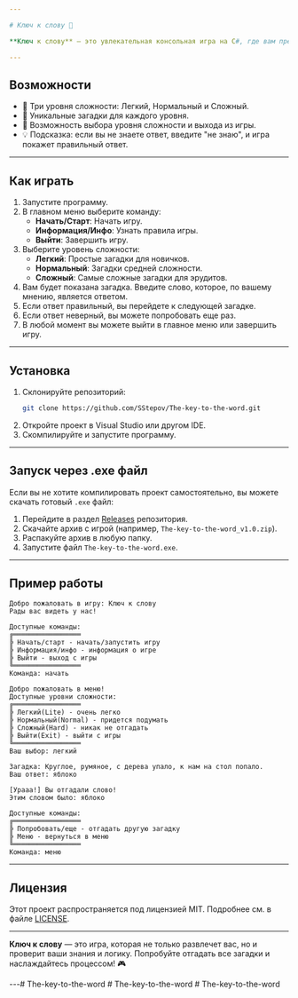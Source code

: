 ```yaml
---

# Ключ к слову 🧩

**Ключ к слову** — это увлекательная консольная игра на C#, где вам предстоит отгадывать слова по загадкам. Игра предлагает три уровня сложности: Легкий, Нормальный и Сложный. Каждый уровень содержит уникальные загадки, которые проверят вашу эрудицию и логическое мышление.

---
```


## Возможности
- 🎲 Три уровня сложности: Легкий, Нормальный и Сложный.
- 🧠 Уникальные загадки для каждого уровня.
- 🔄 Возможность выбора уровня сложности и выхода из игры.
- 💡 Подсказка: если вы не знаете ответ, введите "не знаю", и игра покажет правильный ответ.

---

## Как играть
1. Запустите программу.
2. В главном меню выберите команду:
   - **Начать/Старт**: Начать игру.
   - **Информация/Инфо**: Узнать правила игры.
   - **Выйти**: Завершить игру.
3. Выберите уровень сложности:
   - **Легкий**: Простые загадки для новичков.
   - **Нормальный**: Загадки средней сложности.
   - **Сложный**: Самые сложные загадки для эрудитов.
4. Вам будет показана загадка. Введите слово, которое, по вашему мнению, является ответом.
5. Если ответ правильный, вы перейдете к следующей загадке.
6. Если ответ неверный, вы можете попробовать еще раз.
7. В любой момент вы можете выйти в главное меню или завершить игру.

---

## Установка
1. Склонируйте репозиторий:
   ```bash
   git clone https://github.com/SStepov/The-key-to-the-word.git
   ```
2. Откройте проект в Visual Studio или другом IDE.
3. Скомпилируйте и запустите программу.

---

## Запуск через .exe файл
Если вы не хотите компилировать проект самостоятельно, вы можете скачать готовый `.exe` файл:
1. Перейдите в раздел [Releases](https://github.com/SStepov/The-key-to-the-word/releases) репозитория.
2. Скачайте архив с игрой (например, `The-key-to-the-word_v1.0.zip`).
3. Распакуйте архив в любую папку.
4. Запустите файл `The-key-to-the-word.exe`.

---

## Пример работы
```
Добро пожаловать в игру: Ключ к слову
Рады вас видеть у нас!

Доступные команды:
╔═════════════════
╠ Начать/старт - начать/запустить игру
╠ Информация/инфо - информация о игре
╠ Выйти - выход с игры
╚═════════════════
Команда: начать

Добро пожаловать в меню!
Доступные уровни сложности:
╔═════════════════
╠ Легкий(Lite) - очень легко
╠ Нормальный(Normal) - придется подумать
╠ Сложный(Hard) - никак не отгадать
╠ Выйти(Exit) - выйти с игры
╚═════════════════
Ваш выбор: легкий

Загадка: Круглое, румяное, с дерева упало, к нам на стол попало.
Ваш ответ: яблоко

[Урааа!] Вы отгадали слово!
Этим словом было: яблоко

Доступные команды:
╔═════════════════
╠ Попробовать/еще - отгадать другую загадку
╠ Меню - вернуться в меню
╚═════════════════
Команда: меню
```

---

## Лицензия
Этот проект распространяется под лицензией MIT. Подробнее см. в файле [LICENSE](LICENSE).

---

**Ключ к слову** — это игра, которая не только развлечет вас, но и проверит ваши знания и логику. Попробуйте отгадать все загадки и наслаждайтесь процессом! 🎮

---#   T h e - k e y - t o - t h e - w o r d  
 #   T h e - k e y - t o - t h e - w o r d  
 #   T h e - k e y - t o - t h e - w o r d  
 